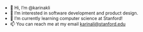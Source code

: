 - 👋 Hi, I’m @karinakli
- 👀 I’m interested in software development and product design. 
- 🌱 I’m currently learning computer science at Stanford!
- 📫 You can reach me at my email karinali@stanford.edu

<!---
karinakli/karinakli is a ✨ special ✨ repository because its `README.md` (this file) appears on your GitHub profile.
You can click the Preview link to take a look at your changes.
--->
